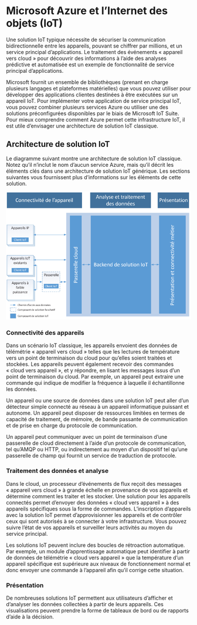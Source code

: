 # Microsoft Azure et l’Internet des objets (IoT)
Une solution IoT typique nécessite de sécuriser la communication bidirectionnelle entre les appareils, pouvant se chiffrer par millions, et un service principal d’applications. Le traitement des événements « appareil vers cloud » pour découvrir des informations à l’aide des analyses prédictive et automatisée est un exemple de fonctionnalité de service principal d’applications.

Microsoft fournit un ensemble de bibliothèques (prenant en charge plusieurs langages et plateformes matérielles) que vous pouvez utiliser pour développer des applications clientes destinées à être exécutées sur un appareil IoT. Pour implémenter votre application de service principal IoT, vous pouvez combiner plusieurs services Azure ou utiliser une des solutions préconfigurées disponibles par le biais de Microsoft IoT Suite. Pour mieux comprendre comment Azure permet cette infrastructure IoT, il est utile d’envisager une architecture de solution IoT classique.

## Architecture de solution IoT
Le diagramme suivant montre une architecture de solution IoT classique. Notez qu’il n’inclut le nom d’aucun service Azure, mais qu’il décrit les éléments clés dans une architecture de solution IoT générique. Les sections suivantes vous fournissent plus d’informations sur les éléments de cette solution.

![Architecture de solution IoT][img-solution-architecture]

### Connectivité des appareils
Dans un scénario IoT classique, les appareils envoient des données de télémétrie « appareil vers cloud » telles que les lectures de température vers un point de terminaison du cloud pour qu’elles soient traitées et stockées. Les appareils peuvent également recevoir des commandes « cloud vers appareil », et y répondre, en lisant les messages issus d’un point de terminaison du cloud. Par exemple, un appareil peut extraire une commande qui indique de modifier la fréquence à laquelle il échantillonne les données.

Un appareil ou une source de données dans une solution IoT peut aller d’un détecteur simple connecté au réseau à un appareil informatique puissant et autonome. Un appareil peut disposer de ressources limitées en termes de capacité de traitement, de mémoire, de bande passante de communication et de prise en charge du protocole de communication.

Un appareil peut communiquer avec un point de terminaison d’une passerelle de cloud directement à l’aide d’un protocole de communication, tel qu’AMQP ou HTTP, ou indirectement au moyen d’un dispositif tel qu’une passerelle de champ qui fournit un service de traduction de protocole.

### Traitement des données et analyse
Dans le cloud, un processeur d’événements de flux reçoit des messages « appareil vers cloud » à grande échelle en provenance de vos appareils et détermine comment les traiter et les stocker. Une solution pour les appareils connectés permet d’envoyer des données « cloud vers appareil » à des appareils spécifiques sous la forme de commandes. L’inscription d’appareils avec la solution IoT permet d’approvisionner les appareils et de contrôler ceux qui sont autorisés à se connecter à votre infrastructure. Vous pouvez suivre l’état de vos appareils et surveiller leurs activités au moyen du service principal.

Les solutions IoT peuvent inclure des boucles de rétroaction automatique. Par exemple, un module d’apprentissage automatique peut identifier à partir de données de télémétrie « cloud vers appareil » que la température d’un appareil spécifique est supérieure aux niveaux de fonctionnement normal et donc envoyer une commande à l’appareil afin qu’il corrige cette situation.

### Présentation
De nombreuses solutions IoT permettent aux utilisateurs d’afficher et d’analyser les données collectées à partir de leurs appareils. Ces visualisations peuvent prendre la forme de tableaux de bord ou de rapports d’aide à la décision.

[img-solution-architecture]: media/iot-azure-and-iot/iot-reference-architecture.png

[lnk-machinelearning]: http://azure.microsoft.com/services/machine-learning/

<!---HONumber=Oct15_HO1-->